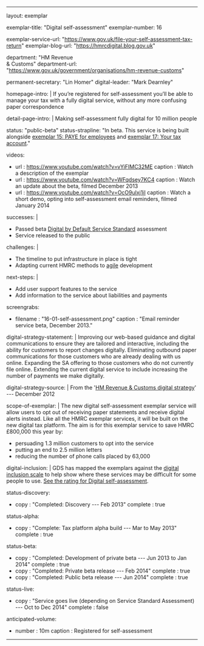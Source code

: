 ---

layout: exemplar

exemplar-title: "Digital self-assessment"
exemplar-number: 16

exemplar-service-url: "https://www.gov.uk/file-your-self-assessment-tax-return"
exemplar-blog-url: "https://hmrcdigital.blog.gov.uk"


department: "HM Revenue<br>& Customs"
department-url: "https://www.gov.uk/government/organisations/hm-revenue-customs"

permanent-secretary: "Lin Homer"
digital-leader: "Mark Dearnley"


homepage-intro: |
    If you’re registered for self-assessment you’ll be able to manage your tax with a fully digital service, without any more confusing paper correspondence

detail-page-intro: |
    Making self-assessment fully digital for 10 million people


status: "public-beta"
status-strapline: "In beta. This service is being built alongside [exemplar 15: PAYE for employees](/transformation/paye.html) and [exemplar 17: Your tax account](/transformation/business-tax-account.html)."
  

videos:
  - url     : https://www.youtube.com/watch?v=vYiFIMC32ME
    caption : Watch a description of the exemplar
  - url     : https://www.youtube.com/watch?v=WFqdsey7KC4
    caption : Watch an update about the beta, filmed December 2013
  - url     : https://www.youtube.com/watch?v=OcO9ulxj1iI
    caption : Watch a short demo, opting into self-assessment email reminders, filmed January 2014


successes: |
  - Passed beta [Digital by Default Service Standard](https://www.gov.uk/service-manual/digital-by-default) assessment
  - Service released to the public
  
challenges: |
  - The timeline to put infrastructure in place is tight
  - Adapting current HMRC methods to [agile](https://www.gov.uk/service-manual/agile) development
  
next-steps: |
  - Add user support features to the service
  - Add information to the service about liabilities and payments


screengrabs:
  - filename    : "16-01-self-assessment.png"
    caption     : "Email reminder service beta, December 2013."


digital-strategy-statement: |
    Improving our web-based guidance and digital communications to ensure they are tailored and interactive, including the ability for customers to report changes digitally. Eliminating outbound paper communications for those customers who are already dealing with us online. Expanding the SA offering to those customers who do not currently file online. Extending the current digital service to include increasing the number of payments we make digitally.
    
digital-strategy-source: |
    From the '[HM Revenue & Customs digital strategy](https://www.gov.uk/government/publications/digital-strategy-december-2012)' --- December 2012
    

scope-of-exemplar: |
  The new digital self-assessment exemplar service will allow users to opt out of receiving paper statements and receive digital alerts instead. Like all the HMRC exemplar services, it will be built on the new digital tax platform. The aim is for this exemplar service to save HMRC £800,000 this year by:
  - persuading 1.3 million customers to opt into the service
  - putting an end to 2.5 million letters
  - reducing the number of phone calls placed by 63,000

digital-inclusion: |
  GDS has mapped the exemplars against the [digital inclusion scale](https://www.gov.uk/government/publications/government-digital-inclusion-strategy/government-digital-inclusion-strategy#measuring-digital-exclusion) to help show where these services may be difficult for some people to use. [See the rating for Digital self-assessment](https://www.gov.uk/government/publications/government-digital-inclusion-strategy/exemplar-services-and-identity-assurance-how-complex-they-are#digital-self-assessment-and-your-tax-account).


status-discovery:
  - copy      : "Completed: Discovery --- Feb 2013"
    complete  : true

status-alpha:
  - copy      : "Complete: Tax platform alpha build --- Mar to May 2013"
    complete  : true

status-beta:
  - copy      : "Completed: Development of private beta --- Jun 2013 to Jan 2014"
    complete  : true
  - copy      : "Completed: Private beta release --- Feb 2014"
    complete  : true
  - copy      : "Completed: Public beta release --- Jun 2014"
    complete  : true
 
status-live:
  - copy      : "Service goes live (depending on Service Standard Assessment) --- Oct to Dec 2014"
    complete  : false


anticipated-volume:
  - number  : 10m
    caption : Registered for self-assessment


---